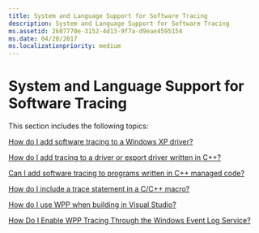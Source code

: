 ```yaml
---
title: System and Language Support for Software Tracing
description: System and Language Support for Software Tracing
ms.assetid: 2607770e-3152-4d13-9f7a-d9eae4595154
ms.date: 04/20/2017
ms.localizationpriority: medium
---
```


# System and Language Support for Software Tracing


This section includes the following topics:

[How do I add software tracing to a Windows XP driver?](how-do-i-implement-software-tracing-for-windows-xp-and-later-versions-.md)

[How do I add tracing to a driver or export driver written in C++?](how-do-i-add-tracing-to-a-driver-or-export-driver-written-in-c---.md)

[Can I add software tracing to programs written in C++ managed code?](can-i-add-software-tracing-to-programs-written-in-c---managed-code-.md)

[How do I include a trace statement in a C/C++ macro?](how-do-i-include-a-trace-statement-in-a-c-c---macro-.md)

[How do I use WPP when building in Visual Studio?](how-do-i-use-wpp-when-building-in-visual-studio-.md)

[How Do I Enable WPP Tracing Through the Windows Event Log Service?](enabling-wpp-tracing-through-windows-event-log.md)

 

 





